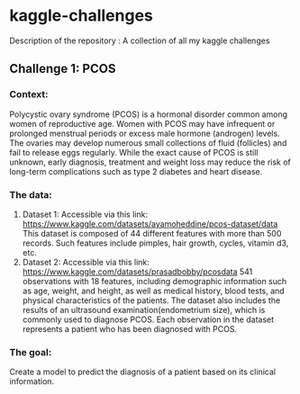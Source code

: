 # kaggle-challenges
Description of the repository : A collection of all my kaggle challenges

## Challenge 1: PCOS
### Context: 
Polycystic ovary syndrome (PCOS) is a hormonal disorder common among women of reproductive age. Women with PCOS may have infrequent or prolonged menstrual periods or excess male hormone (androgen) levels. The ovaries may develop numerous small collections of fluid (follicles) and fail to release eggs regularly. While the exact cause of PCOS is still unknown, early diagnosis, treatment and weight loss may reduce the risk of long-term complications such as type 2 diabetes and heart disease.
### The data:
1. Dataset 1: Accessible via this link: https://www.kaggle.com/datasets/ayamoheddine/pcos-dataset/data
This dataset is composed of 44 different features with more than 500 records. Such features include pimples, hair growth, cycles, vitamin d3, etc. 
2. Dataset 2: Accessible via this link: https://www.kaggle.com/datasets/prasadbobby/pcosdata
541 observations with 18 features, including demographic information such as age, weight, and height, as well as medical history, blood tests, and physical characteristics of the patients. The dataset also includes the results of an ultrasound examination(endometrium size), which is commonly used to diagnose PCOS. Each observation in the dataset represents a patient who has been diagnosed with PCOS.
### The goal:
Create a model to predict the diagnosis of a patient based on its clinical information. 
